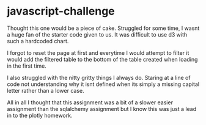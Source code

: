 # javascript-challenge

Thought this one would be a piece of cake. Struggled for some time, I wasnt a huge fan of the starter code given to us. It was difficult to use d3 with such a hardcoded chart. 

I forgot to reset the page at first and everytime I would attempt to filter it would add the filtered table to the bottom of the table created when loading in the first time. 

I also struggled with the nitty gritty things I always do. Staring at a line of code not understanding why it isnt defined when its simply a missing capital letter rather than a lower case.

All in all I thought that this assignment was a bit of a slower easier assignment than the sqlalchemy assignment but I know this was just a lead in to the plotly homework.